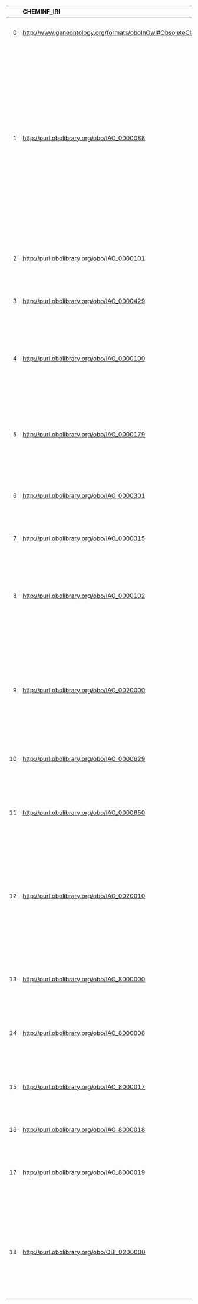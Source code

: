 |    | CHEMINF_IRI                                                | CHEMINF_DESC                                                                                      | EDAM_IRI                                                   | EDAM_DESC                                                             | EDAM_DEF                                                                                                                                                                                                                                                                                                                          |
|---:|:-----------------------------------------------------------|:--------------------------------------------------------------------------------------------------|:-----------------------------------------------------------|:----------------------------------------------------------------------|:----------------------------------------------------------------------------------------------------------------------------------------------------------------------------------------------------------------------------------------------------------------------------------------------------------------------------------|
|  0 | http://www.geneontology.org/formats/oboInOwl#ObsoleteClass | {'iri': 'http://www.geneontology.org/formats/oboInOwl#ObsoleteClass'}                             | http://www.geneontology.org/formats/oboInOwl#ObsoleteClass | {'iri': 'http://www.geneontology.org/formats/oboInOwl#ObsoleteClass'} | ['An obsolete concept (redefined in EDAM).']                                                                                                                                                                                                                                                                                      |
|  1 | http://purl.obolibrary.org/obo/IAO_0000088                 | {'label': 'report', 'prefLabel': 'report', 'altLabel': None, 'name': 'IAO_0000088'}               | http://edamontology.org/data_2048                          | {'label': 'report'}                                                   | ['A human-readable collection of information including annotation on a biological entity or phenomena, computer-generated reports of analysis of primary data (e.g. sequence or structural), and metadata (data about primary data) or any other free (essentially unformatted) text, as distinct from the primary data itself.'] |
|  2 | http://purl.obolibrary.org/obo/IAO_0000101                 | {'label': 'image', 'prefLabel': 'image', 'altLabel': None, 'name': 'IAO_0000101'}                 | http://edamontology.org/data_2968                          | {'label': 'image'}                                                    | ['Data (typically biological or biomedical) that has been rendered into an image, typically for display on screen.']                                                                                                                                                                                                              |
|  3 | http://purl.obolibrary.org/obo/IAO_0000429                 | {'label': 'email address', 'prefLabel': 'email address', 'altLabel': None, 'name': 'IAO_0000429'} | http://edamontology.org/data_1691                          | {'label': 'email address'}                                            | ['A valid email address of an end-user.']                                                                                                                                                                                                                                                                                         |
|  4 | http://purl.obolibrary.org/obo/IAO_0000100                 | {'label': 'data', 'prefLabel': None, 'altLabel': None, 'name': 'IAO_0000100'}                     | http://edamontology.org/data_0006                          | {'label': 'data'}                                                     | ["Information, represented in an information artefact (data record) that is 'understandable' by dedicated computational tools that can use the data as input or produce it as output."]                                                                                                                                           |
|  5 | http://purl.obolibrary.org/obo/IAO_0000179                 | {'label': 'histogram', 'prefLabel': None, 'altLabel': None, 'name': 'IAO_0000179'}                | http://edamontology.org/data_3905                          | {'label': 'histogram'}                                                | ['Visualization of distribution of quantitative data, e.g. expression data, by histograms, violin plots and density plots.']                                                                                                                                                                                                      |
|  6 | http://purl.obolibrary.org/obo/IAO_0000301                 | {'label': 'citation', 'prefLabel': None, 'altLabel': None, 'name': 'IAO_0000301'}                 | http://edamontology.org/data_0970                          | {'label': 'citation'}                                                 | ['Bibliographic data that uniquely identifies a scientific article, book or other published material.']                                                                                                                                                                                                                           |
|  7 | http://purl.obolibrary.org/obo/IAO_0000315                 | {'label': 'abstract', 'prefLabel': None, 'altLabel': None, 'name': 'IAO_0000315'}                 | http://edamontology.org/data_2849                          | {'label': 'abstract'}                                                 | ['An abstract of a scientific article.']                                                                                                                                                                                                                                                                                          |
|  8 | http://purl.obolibrary.org/obo/IAO_0000102                 | {'label': 'data', 'prefLabel': None, 'altLabel': None, 'name': 'IAO_0000102'}                     | http://edamontology.org/data_0006                          | {'label': 'data'}                                                     | ["Information, represented in an information artefact (data record) that is 'understandable' by dedicated computational tools that can use the data as input or produce it as output."]                                                                                                                                           |
|  9 | http://purl.obolibrary.org/obo/IAO_0020000                 | {'label': 'identifier', 'prefLabel': None, 'altLabel': None, 'name': 'IAO_0020000'}               | http://edamontology.org/data_0842                          | {'label': 'identifier'}                                               | ['A text token, number or something else which identifies an entity, but which may not be persistent (stable) or unique (the same identifier may identify multiple things).']                                                                                                                                                     |
| 10 | http://purl.obolibrary.org/obo/IAO_0000629                 | {'label': 'keyword', 'prefLabel': None, 'altLabel': None, 'name': 'IAO_0000629'}                  | http://edamontology.org/data_0968                          | {'label': 'keyword'}                                                  | ['Keyword(s) or phrase(s) used (typically) for text-searching purposes.']                                                                                                                                                                                                                                                         |
| 11 | http://purl.obolibrary.org/obo/IAO_0000650                 | {'label': 'database', 'prefLabel': None, 'altLabel': None, 'name': 'IAO_0000650'}                 | http://edamontology.org/data_0581                          | {'label': 'database'}                                                 | ['A digital data archive typically based around a relational model but sometimes using an object-oriented, tree or graph-based model.']                                                                                                                                                                                           |
| 12 | http://purl.obolibrary.org/obo/IAO_0020010                 | {'label': 'identifier', 'prefLabel': None, 'altLabel': None, 'name': 'IAO_0020010'}               | http://edamontology.org/data_0842                          | {'label': 'identifier'}                                               | ['A text token, number or something else which identifies an entity, but which may not be persistent (stable) or unique (the same identifier may identify multiple things).']                                                                                                                                                     |
| 13 | http://purl.obolibrary.org/obo/IAO_8000000                 | {'label': 'ontology', 'prefLabel': None, 'altLabel': None, 'name': 'IAO_8000000'}                 | http://edamontology.org/data_0582                          | {'label': 'ontology'}                                                 | ['An ontology of biological or bioinformatics concepts and relations, a controlled vocabulary, structured glossary etc.']                                                                                                                                                                                                         |
| 14 | http://purl.obolibrary.org/obo/IAO_8000008                 | {'label': 'analysis', 'prefLabel': None, 'altLabel': None, 'name': 'IAO_8000008'}                 | http://edamontology.org/operation_2945                     | {'label': 'analysis'}                                                 | ['Apply analytical methods to existing data of a specific type.']                                                                                                                                                                                                                                                                 |
| 15 | http://purl.obolibrary.org/obo/IAO_8000017                 | {'label': 'ontology', 'prefLabel': None, 'altLabel': None, 'name': 'IAO_8000017'}                 | http://edamontology.org/data_0582                          | {'label': 'ontology'}                                                 | ['An ontology of biological or bioinformatics concepts and relations, a controlled vocabulary, structured glossary etc.']                                                                                                                                                                                                         |
| 16 | http://purl.obolibrary.org/obo/IAO_8000018                 | {'label': 'obo', 'prefLabel': None, 'altLabel': None, 'name': 'IAO_8000018'}                      | http://edamontology.org/format_2549                        | {'label': 'obo'}                                                      | ['OBO ontology text format.']                                                                                                                                                                                                                                                                                                     |
| 17 | http://purl.obolibrary.org/obo/IAO_8000019                 | {'label': 'ontology', 'prefLabel': None, 'altLabel': None, 'name': 'IAO_8000019'}                 | http://edamontology.org/data_0582                          | {'label': 'ontology'}                                                 | ['An ontology of biological or bioinformatics concepts and relations, a controlled vocabulary, structured glossary etc.']                                                                                                                                                                                                         |
| 18 | http://purl.obolibrary.org/obo/OBI_0200000                 | {'label': 'data', 'prefLabel': None, 'altLabel': None, 'name': 'OBI_0200000'}                     | http://edamontology.org/data_0006                          | {'label': 'data'}                                                     | ["Information, represented in an information artefact (data record) that is 'understandable' by dedicated computational tools that can use the data as input or produce it as output."]                                                                                                                                           |